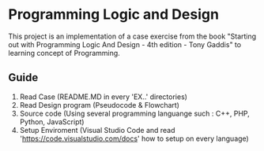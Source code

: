 # Programming Logic and Design

This project is an implementation of a case exercise from the book "Starting out with Programming Logic And Design - 4th edition - Tony Gaddis" to learning concept of Programming.

## Guide

1. Read Case (README.MD in every 'EX..' directories)
2. Read Design program (Pseudocode & Flowchart)
3. Source code (Using several programming languange such : C++, PHP, Python, JavaScript)
4. Setup Enviroment (Visual Studio Code and read 'https://code.visualstudio.com/docs' how to setup on every language)
